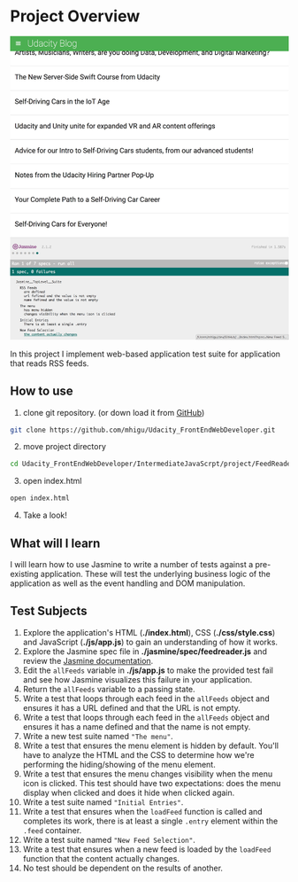 # Project Overview

![web-image](images/UdaciFeeds.jpg)

In this project I implement web-based application test suite for application that reads RSS feeds.

## How to use

1. clone git repository. (or down load it from [GitHub](https://github.com/mhigu/Udacity_FrontEndWebDeveloper))

```bash
git clone https://github.com/mhigu/Udacity_FrontEndWebDeveloper.git
```

2. move project directory

```bash
cd Udacity_FrontEndWebDeveloper/IntermediateJavaScrpt/project/FeedReaderTesting/
```

3. open index.html

```bash
open index.html
```

4. Take a look!

## What will I learn

I will learn how to use Jasmine to write a number of tests against a pre-existing application. These will test the underlying business logic of the application as well as the event handling and DOM manipulation.

## Test Subjects

1. Explore the application's HTML (**./index.html**), CSS (**./css/style.css**) and JavaScript (**./js/app.js**) to gain an understanding of how it works.
2. Explore the Jasmine spec file in **./jasmine/spec/feedreader.js** and review the [Jasmine documentation](http://jasmine.github.io).
3. Edit the `allFeeds` variable in **./js/app.js** to make the provided test fail and see how Jasmine visualizes this failure in your application.
4. Return the `allFeeds` variable to a passing state.
5. Write a test that loops through each feed in the `allFeeds` object and ensures it has a URL defined and that the URL is not empty.
6. Write a test that loops through each feed in the `allFeeds` object and ensures it has a name defined and that the name is not empty.
7. Write a new test suite named `"The menu"`.
8. Write a test that ensures the menu element is hidden by default. You'll have to analyze the HTML and the CSS to determine how we're performing the hiding/showing of the menu element.
9. Write a test that ensures the menu changes visibility when the menu icon is clicked. This test should have two expectations: does the menu display when clicked and does it hide when clicked again.
10. Write a test suite named `"Initial Entries"`.
11. Write a test that ensures when the `loadFeed` function is called and completes its work, there is at least a single `.entry` element within the `.feed` container.
12. Write a test suite named `"New Feed Selection"`.
13. Write a test that ensures when a new feed is loaded by the `loadFeed` function that the content actually changes.
14. No test should be dependent on the results of another.